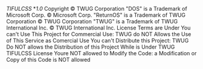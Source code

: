 _TIFULCSS_ **1.0*
Copyright © TWUG Corporation
"DOS" is a Trademark of Microsoft Corp. © Microsoft Corp.
"ReturnOS" is a Trademark of TWUG Corporation © TWUG Corporation
"TWUG" is a Trademark of TWUG International Inc.  © TWUG International Inc.
License Terms are Under
You can't Use This Project for Commercial Use: TWUG do NOT Allows the Use of This Service as Comercial Use
You can't Distribute this Project: TWUG Do NOT allows the Distribution of this Project While is Under TWUG  TIFULCSS License
Youre NOT allowed to Modify the Code: a Modification or Copy of this Code is NOT allowed 

 
